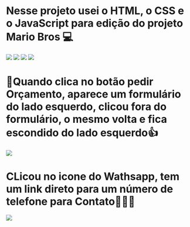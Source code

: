 <h1>Nesse projeto usei o HTML, o CSS e o JavaScript para edição do projeto Mario Bros 💻</h1>

<img src="https://img.shields.io/badge/HTML-239120?style=for-the-badge&logo=html5&logoColor=white"/>
<img src="https://img.shields.io/badge/CSS3-1572B6?style=for-the-badge&logo=css3&logoColor=white"/>
<img src="https://img.shields.io/badge/Java-ED8B00?style=for-the-badge&logo=openjdk&logoColor=white"/>

<img src="https://github.com/user-attachments/assets/49b65ac5-ee6c-4cb5-bf6a-cbe1e2daba83"/>


 <H1>🧐Quando clica no botão pedir Orçamento, aparece um formulário do lado esquerdo, clicou fora do formulário, o mesmo volta e fica escondido do lado esquerdo👍</H1>
 <img src="https://github.com/user-attachments/assets/86096ac4-bf0c-426e-a2f3-80b8fac6dfed"/>

 <h1>CLicou no icone do Wathsapp, tem um link direto para um número de telefone para Contato💪💪💪</h1>
 <img src="https://github.com/user-attachments/assets/c3388158-71cd-444a-87f8-b957675e3f8a"/>

